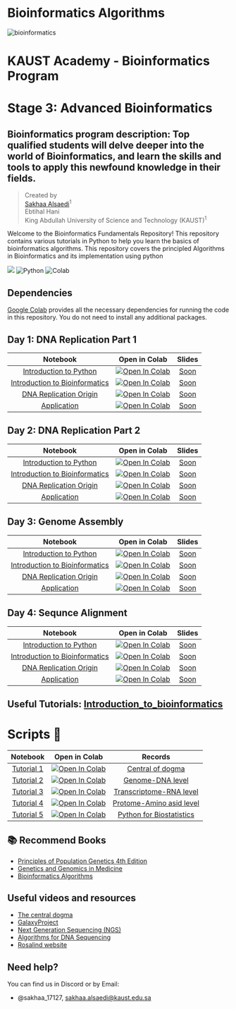 # Bioinformatics Algorithms
![bioinformatics](https://github.com/dohlee/daily-rosalind/assets/42935314/ee5069a8-f86f-42e6-a24f-a50b14823c4f)

# KAUST Academy - Bioinformatics Program

# Stage 3: Advanced Bioinformatics
## Bioinformatics program description: Top qualified students will delve deeper into the world of Bioinformatics, and learn the skills and tools to apply this newfound knowledge in their fields. 

 > Created by <br>
> [Sakhaa Alsaedi](https://cemse.kaust.edu.sa/cbrc/people/person/sakhaa-alsaedi)<sup>1</sup> <br>
> Ebtihal Hani <br>
> King Abdullah University of Science and Technology (KAUST)<sup>1</sup>

Welcome to the Bioinformatics Fundamentals Repository! This repository contains various tutorials in Python to help you learn the basics of bioinformatics algorithms.
This repository covers the principled Algorithms in Bioinformatics and its implementation using python 

 <img src="https://img.shields.io/badge/License-MIT-yellow.svg" /></a>
![Python](https://img.shields.io/badge/Python-3776AB?style=for-the-badge&logo=python&logoColor=white)
![Colab](https://img.shields.io/badge/Colab-F9AB00?style=for-the-badge&logo=googlecolab&color=525252)

## Dependencies
[Google Colab](https://colab.research.google.com) provides all the necessary dependencies for running the code in this repository. You do not need to install any additional packages.


## Day 1: DNA Replication Part 1

| Notebook  | Open in Colab|  Slides 
| :---:         |     :---:      |  :---:
| [Introduction to Python]() | [![Open In Colab](https://colab.research.google.com/assets/colab-badge.svg)](https://colab.research.google.com/drive/1sMmrCa1F6rQKveBAY0Zd8QsNeT0KgAQP?usp=sharing)| [Soon]()
| [Introduction to Bioinformatics](https://colab.research.google.com/drive/1TqD6BdU6_RiXdcRSvzT3nu0abH98VLXI?usp=sharing) | [![Open In Colab](https://colab.research.google.com/assets/colab-badge.svg)](https://colab.research.google.com/drive/1TqD6BdU6_RiXdcRSvzT3nu0abH98VLXI?usp=sharing)| [Soon]()
| [DNA Replication Origin]() | [![Open In Colab](https://colab.research.google.com/assets/colab-badge.svg)](https://colab.research.google.com/drive/1ii1LUuQ2M-utm7oMGjC79QKhh2d7ummN?usp=sharing)|[Soon]()
|[Application]() | [![Open In Colab](https://colab.research.google.com/assets/colab-badge.svg)](https://colab.research.google.com/drive/1XZ58scoQagn9pypxyasSZSdAUsa9wP8O?usp=sharing)|[Soon]()


## Day 2: DNA Replication Part 2

| Notebook  | Open in Colab|  Slides 
| :---:         |     :---:      |  :---:
| [Introduction to Python]() | [![Open In Colab](https://colab.research.google.com/assets/colab-badge.svg)](https://colab.research.google.com/drive/1sMmrCa1F6rQKveBAY0Zd8QsNeT0KgAQP?usp=sharing)| [Soon]()
| [Introduction to Bioinformatics](https://colab.research.google.com/drive/1TqD6BdU6_RiXdcRSvzT3nu0abH98VLXI?usp=sharing) | [![Open In Colab](https://colab.research.google.com/assets/colab-badge.svg)](https://colab.research.google.com/drive/1TqD6BdU6_RiXdcRSvzT3nu0abH98VLXI?usp=sharing)| [Soon]()
| [DNA Replication Origin]() | [![Open In Colab](https://colab.research.google.com/assets/colab-badge.svg)](https://colab.research.google.com/drive/1ii1LUuQ2M-utm7oMGjC79QKhh2d7ummN?usp=sharing)|[Soon]()
|[Application]() | [![Open In Colab](https://colab.research.google.com/assets/colab-badge.svg)](https://colab.research.google.com/drive/1XZ58scoQagn9pypxyasSZSdAUsa9wP8O?usp=sharing)|[Soon]()


## Day 3: Genome Assembly 
| Notebook  | Open in Colab|  Slides 
| :---:         |     :---:      |  :---:
| [Introduction to Python]() | [![Open In Colab](https://colab.research.google.com/assets/colab-badge.svg)](https://colab.research.google.com/drive/1sMmrCa1F6rQKveBAY0Zd8QsNeT0KgAQP?usp=sharing)| [Soon]()
| [Introduction to Bioinformatics](https://colab.research.google.com/drive/1TqD6BdU6_RiXdcRSvzT3nu0abH98VLXI?usp=sharing) | [![Open In Colab](https://colab.research.google.com/assets/colab-badge.svg)](https://colab.research.google.com/drive/1TqD6BdU6_RiXdcRSvzT3nu0abH98VLXI?usp=sharing)| [Soon]()
| [DNA Replication Origin]() | [![Open In Colab](https://colab.research.google.com/assets/colab-badge.svg)](https://colab.research.google.com/drive/1ii1LUuQ2M-utm7oMGjC79QKhh2d7ummN?usp=sharing)|[Soon]()
|[Application]() | [![Open In Colab](https://colab.research.google.com/assets/colab-badge.svg)](https://colab.research.google.com/drive/1XZ58scoQagn9pypxyasSZSdAUsa9wP8O?usp=sharing)|[Soon]()

## Day 4: Sequnce Alignment 

| Notebook  | Open in Colab|  Slides 
| :---:         |     :---:      |  :---:
| [Introduction to Python]() | [![Open In Colab](https://colab.research.google.com/assets/colab-badge.svg)](https://colab.research.google.com/drive/1sMmrCa1F6rQKveBAY0Zd8QsNeT0KgAQP?usp=sharing)| [Soon]()
| [Introduction to Bioinformatics](https://colab.research.google.com/drive/1TqD6BdU6_RiXdcRSvzT3nu0abH98VLXI?usp=sharing) | [![Open In Colab](https://colab.research.google.com/assets/colab-badge.svg)](https://colab.research.google.com/drive/1TqD6BdU6_RiXdcRSvzT3nu0abH98VLXI?usp=sharing)| [Soon]()
| [DNA Replication Origin]() | [![Open In Colab](https://colab.research.google.com/assets/colab-badge.svg)](https://colab.research.google.com/drive/1ii1LUuQ2M-utm7oMGjC79QKhh2d7ummN?usp=sharing)|[Soon]()
|[Application]() | [![Open In Colab](https://colab.research.google.com/assets/colab-badge.svg)](https://colab.research.google.com/drive/1XZ58scoQagn9pypxyasSZSdAUsa9wP8O?usp=sharing)|[Soon]()


## Useful Tutorials: [Introduction_to_bioinformatics](https://github.com/Sakhaa-Alsaedi/Introduction_to_bioinformatics)
# Scripts :space_invader:

| Notebook  | Open in Colab|  Records 
| :---:         |     :---:      |  :---:
| [Tutorial 1](https://colab.research.google.com/drive/1sMmrCa1F6rQKveBAY0Zd8QsNeT0KgAQP?usp=sharing) | [![Open In Colab](https://colab.research.google.com/assets/colab-badge.svg)](https://colab.research.google.com/drive/1sMmrCa1F6rQKveBAY0Zd8QsNeT0KgAQP?usp=sharing)| [Central of dogma](https://kaust.zoom.us/rec/play/ST4s4WqmKe1gC1X8V1Ot9-3gx3fXt7ob-7obaBi3e9P3uenOTBBqTfCvbgDR_O4mSZI49j0fV8wB8iwc.mTe9jxdDqmj1aGMD?canPlayFromShare=true&from=share_recording_detail&continueMode=true&componentName=rec-play&originRequestUrl=https%3A%2F%2Fkaust.zoom.us%2Frec%2Fshare%2F9IOIWWwDXB_qM17FXFr3Ki67KqyLw8qpkkaWa33CYmtPsV5bAiL4s7Up58-urPC7.Lh6LY-JwChtUJWem)
| [Tutorial 2](https://colab.research.google.com/drive/1TqD6BdU6_RiXdcRSvzT3nu0abH98VLXI?usp=sharing) | [![Open In Colab](https://colab.research.google.com/assets/colab-badge.svg)](https://colab.research.google.com/drive/1TqD6BdU6_RiXdcRSvzT3nu0abH98VLXI?usp=sharing)| [Genome-DNA level](https://kaust.zoom.us/rec/play/tygKzMqXWXOFFSSTBdm4YwjbETppU61WtbpY3nYZhXndEcwEq1hBnwnvkmsXf0Y8D_Y1ptbxI5rF8OXQ.hmZUOhMxF9Y0e9c-?canPlayFromShare=true&from=share_recording_detail&continueMode=true&componentName=rec-play&originRequestUrl=https%3A%2F%2Fkaust.zoom.us%2Frec%2Fshare%2FJWNcrdaPeuQ6YR-6chj5f3AWKOXlrPz1WbYvreeCTbLnNAQIC5plDpI6TDbLOgEj.oA22h9OE0S8AFzUf)
| [Tutorial 3](https://colab.research.google.com/drive/1LDlhbge4ulcQBUl837bbMMNPhKx2ZGZj?usp=sharing) | [![Open In Colab](https://colab.research.google.com/assets/colab-badge.svg)](https://colab.research.google.com/drive/1LDlhbge4ulcQBUl837bbMMNPhKx2ZGZj?usp=sharing)|[Transcriptome-RNA level](https://kaust.zoom.us/rec/play/3tC291G2sp1USspwzQbr6IjLHCP7jWCSo6e5YJF7Mww471ei5DVGEF79P_UmQuYjn7Ou7wz-TBgoia43.0KlZCPhWTNWtXzWy?canPlayFromShare=true&from=share_recording_detail&continueMode=true&componentName=rec-play&originRequestUrl=https%3A%2F%2Fkaust.zoom.us%2Frec%2Fshare%2F5hoQKeaQvUIancQKgfM91KrXBEQcBzIA0MrVyUlI8DJ7zcugarCXHCpCN6jrKadP.0RxFXWz_2-QUq5kh&autoplay=true&startTime=1697279431000)
| [Tutorial 4](https://colab.research.google.com/drive/1XZ58scoQagn9pypxyasSZSdAUsa9wP8O?usp=sharing) | [![Open In Colab](https://colab.research.google.com/assets/colab-badge.svg)](https://colab.research.google.com/drive/1XZ58scoQagn9pypxyasSZSdAUsa9wP8O?usp=sharing)|[Protome-Amino asid level](https://kaust.zoom.us/rec/play/7juurDBkD1Ao0Wm6UJ_N0U7c85jlqm6UH1-931AbtiIfBSLTmDRFxSbn0_ph4RJBypHHw0rTU6bms-RG.HMHweqXzeXItVb9P?canPlayFromShare=true&from=share_recording_detail&continueMode=true&componentName=rec-play&originRequestUrl=https%3A%2F%2Fkaust.zoom.us%2Frec%2Fshare%2FSpNX8c-wHaJekgwJCv6UtS87oKvVm8XOpTCo9385quOb3PZFM2bdShkTTY-C6OBw.qpXCHbCQsosytBH1)
| [Tutorial 5](https://colab.research.google.com/drive/1YYzZmlliCDgugzFW6_mJ8SMireIiT4Wm?usp=sharing) | [![Open In Colab](https://colab.research.google.com/assets/colab-badge.svg)](https://colab.research.google.com/drive/1YYzZmlliCDgugzFW6_mJ8SMireIiT4Wm?usp=sharing)|[Python for Biostatistics](https://kaust.zoom.us/rec/play/7juurDBkD1Ao0Wm6UJ_N0U7c85jlqm6UH1-931AbtiIfBSLTmDRFxSbn0_ph4RJBypHHw0rTU6bms-RG.HMHweqXzeXItVb9P?canPlayFromShare=true&from=share_recording_detail&continueMode=true&componentName=rec-play&originRequestUrl=https%3A%2F%2Fkaust.zoom.us%2Frec%2Fshare%2FSpNX8c-wHaJekgwJCv6UtS87oKvVm8XOpTCo9385quOb3PZFM2bdShkTTY-C6OBw.qpXCHbCQsosytBH1)


## :books: Recommend Books 
- [Principles of Population Genetics 4th Edition](https://www.scribd.com/document/327383907/Principles-Population-Genetics)
- [Genetics and Genomics in Medicine](https://moodle2.units.it/pluginfile.php/271710/mod_resource/content/1/Genetics-Genomics-Medicine.pdf)
- [Bioinformatics Algorithms](https://womengovtcollegevisakha.ac.in/departments/Bioinformatics%20Algo'ms-%20An%20active%20learning%20approach.pdf)

## Useful videos and resources 
- [The central dogma](https://www.youtube.com/watch?v=gG7uCskUOrA&t=1s)
- [GalaxyProject](https://www.youtube.com/@GalaxyProject/videos)
- [Next Generation Sequencing (NGS)](https://www.youtube.com/watch?v=jFCD8Q6qSTM&list=PLTt9kKfqE_0Gem8hIcJEn7YcesuuKdt_n)
- [Algorithms for DNA Sequencing](https://www.youtube.com/watch?v=hpb-mH-yjLc&list=PL2mpR0RYFQsBiCWVJSvVAO3OJ2t7DzoHA)
- [Rosalind website](https://rosalind.info/problems/list-view/?location=bioinformatics-textbook-track) 

## Need help?
You can find us in Discord or by Email:

- @sakhaa_17127, sakhaa.alsaedi@kaust.edu.sa

